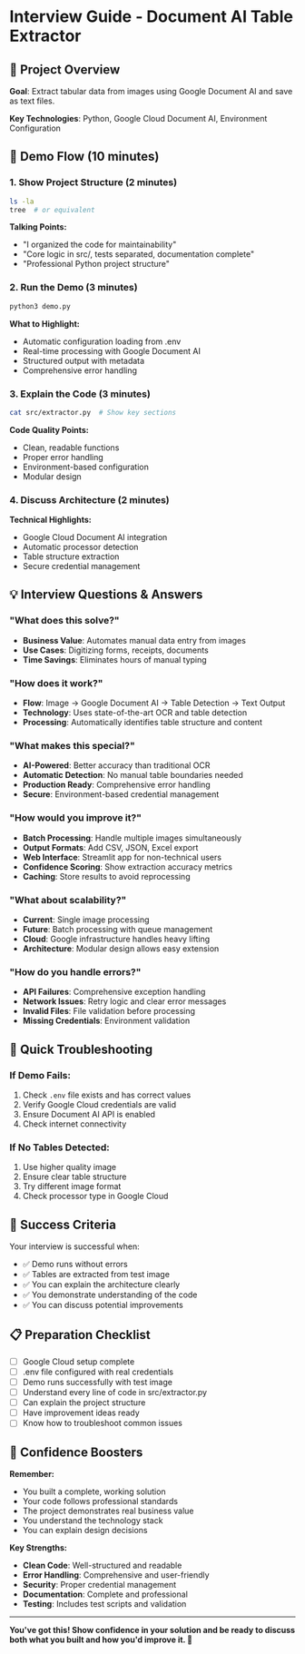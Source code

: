# Interview Guide - Document AI Table Extractor

## 🎯 Project Overview

**Goal**: Extract tabular data from images using Google Document AI and save as text files.

**Key Technologies**: Python, Google Cloud Document AI, Environment Configuration

## 🚀 Demo Flow (10 minutes)

### 1. **Show Project Structure** (2 minutes)
```bash
ls -la
tree  # or equivalent
```

**Talking Points:**
- "I organized the code for maintainability"
- "Core logic in src/, tests separated, documentation complete"
- "Professional Python project structure"

### 2. **Run the Demo** (3 minutes)
```bash
python3 demo.py
```

**What to Highlight:**
- Automatic configuration loading from .env
- Real-time processing with Google Document AI
- Structured output with metadata
- Comprehensive error handling

### 3. **Explain the Code** (3 minutes)
```bash
cat src/extractor.py  # Show key sections
```

**Code Quality Points:**
- Clean, readable functions
- Proper error handling
- Environment-based configuration
- Modular design

### 4. **Discuss Architecture** (2 minutes)

**Technical Highlights:**
- Google Cloud Document AI integration
- Automatic processor detection
- Table structure extraction
- Secure credential management

## 💡 Interview Questions & Answers

### **"What does this solve?"**
- **Business Value**: Automates manual data entry from images
- **Use Cases**: Digitizing forms, receipts, documents
- **Time Savings**: Eliminates hours of manual typing

### **"How does it work?"**
- **Flow**: Image → Google Document AI → Table Detection → Text Output
- **Technology**: Uses state-of-the-art OCR and table detection
- **Processing**: Automatically identifies table structure and content

### **"What makes this special?"**
- **AI-Powered**: Better accuracy than traditional OCR
- **Automatic Detection**: No manual table boundaries needed
- **Production Ready**: Comprehensive error handling
- **Secure**: Environment-based credential management

### **"How would you improve it?"**
- **Batch Processing**: Handle multiple images simultaneously
- **Output Formats**: Add CSV, JSON, Excel export
- **Web Interface**: Streamlit app for non-technical users
- **Confidence Scoring**: Show extraction accuracy metrics
- **Caching**: Store results to avoid reprocessing

### **"What about scalability?"**
- **Current**: Single image processing
- **Future**: Batch processing with queue management
- **Cloud**: Google infrastructure handles heavy lifting
- **Architecture**: Modular design allows easy extension

### **"How do you handle errors?"**
- **API Failures**: Comprehensive exception handling
- **Network Issues**: Retry logic and clear error messages
- **Invalid Files**: File validation before processing
- **Missing Credentials**: Environment validation

## 🔧 Quick Troubleshooting

### **If Demo Fails:**
1. Check `.env` file exists and has correct values
2. Verify Google Cloud credentials are valid
3. Ensure Document AI API is enabled
4. Check internet connectivity

### **If No Tables Detected:**
1. Use higher quality image
2. Ensure clear table structure
3. Try different image format
4. Check processor type in Google Cloud

## 🎉 Success Criteria

Your interview is successful when:
- ✅ Demo runs without errors
- ✅ Tables are extracted from test image
- ✅ You can explain the architecture clearly
- ✅ You demonstrate understanding of the code
- ✅ You can discuss potential improvements

## 📋 Preparation Checklist

- [ ] Google Cloud setup complete
- [ ] .env file configured with real credentials
- [ ] Demo runs successfully with test image
- [ ] Understand every line of code in src/extractor.py
- [ ] Can explain the project structure
- [ ] Have improvement ideas ready
- [ ] Know how to troubleshoot common issues

## 🚀 Confidence Boosters

**Remember:**
- You built a complete, working solution
- Your code follows professional standards
- The project demonstrates real business value
- You understand the technology stack
- You can explain design decisions

**Key Strengths:**
- **Clean Code**: Well-structured and readable
- **Error Handling**: Comprehensive and user-friendly
- **Security**: Proper credential management
- **Documentation**: Complete and professional
- **Testing**: Includes test scripts and validation

---

**You've got this! Show confidence in your solution and be ready to discuss both what you built and how you'd improve it. 🌟**
